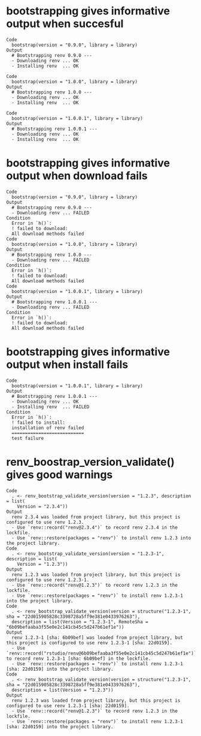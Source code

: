 # bootstrapping gives informative output when succesful

    Code
      bootstrap(version = "0.9.0", library = library)
    Output
      # Bootstrapping renv 0.9.0 ---
      - Downloading renv ... OK
      - Installing renv  ... OK
      
    Code
      bootstrap(version = "1.0.0", library = library)
    Output
      # Bootstrapping renv 1.0.0 ---
      - Downloading renv ... OK
      - Installing renv  ... OK
      
    Code
      bootstrap(version = "1.0.0.1", library = library)
    Output
      # Bootstrapping renv 1.0.0.1 ---
      - Downloading renv ... OK
      - Installing renv  ... OK
      

# bootstrapping gives informative output when download fails

    Code
      bootstrap(version = "0.9.0", library = library)
    Output
      # Bootstrapping renv 0.9.0 ---
      - Downloading renv ... FAILED
    Condition
      Error in `h()`:
      ! failed to download:
      All download methods failed
    Code
      bootstrap(version = "1.0.0", library = library)
    Output
      # Bootstrapping renv 1.0.0 ---
      - Downloading renv ... FAILED
    Condition
      Error in `h()`:
      ! failed to download:
      All download methods failed
    Code
      bootstrap(version = "1.0.0.1", library = library)
    Output
      # Bootstrapping renv 1.0.0.1 ---
      - Downloading renv ... FAILED
    Condition
      Error in `h()`:
      ! failed to download:
      All download methods failed

# bootstrapping gives informative output when install fails

    Code
      bootstrap(version = "1.0.0.1", library = library)
    Output
      # Bootstrapping renv 1.0.0.1 ---
      - Downloading renv ... OK
      - Installing renv  ... FAILED
    Condition
      Error in `h()`:
      ! failed to install:
      installation of renv failed
      ===========================
      test failure

# renv_boostrap_version_validate() gives good warnings

    Code
      . <- renv_bootstrap_validate_version(version = "1.2.3", description = list(
        Version = "2.3.4"))
    Output
      renv 2.3.4 was loaded from project library, but this project is configured to use renv 1.2.3.
      - Use `renv::record("renv@2.3.4")` to record renv 2.3.4 in the lockfile.
      - Use `renv::restore(packages = "renv")` to install renv 1.2.3 into the project library.
    Code
      . <- renv_bootstrap_validate_version(version = "1.2.3-1", description = list(
        Version = "1.2.3"))
    Output
      renv 1.2.3 was loaded from project library, but this project is configured to use renv 1.2.3-1.
      - Use `renv::record("renv@1.2.3")` to record renv 1.2.3 in the lockfile.
      - Use `renv::restore(packages = "renv")` to install renv 1.2.3-1 into the project library.
    Code
      . <- renv_bootstrap_validate_version(version = structure("1.2.3-1", sha = "22d015905828c3398728a5ff9e381e0433976263"),
      description = list(Version = "1.2.3-1", RemoteSha = "6b09befaaba3f55e0e2c141cb45c5d247b61ef1e"))
    Output
      renv 1.2.3-1 [sha: 6b09bef] was loaded from project library, but this project is configured to use renv 1.2.3-1 [sha: 22d0159].
      - Use `renv::record("rstudio/renv@6b09befaaba3f55e0e2c141cb45c5d247b61ef1e")` to record renv 1.2.3-1 [sha: 6b09bef] in the lockfile.
      - Use `renv::restore(packages = "renv")` to install renv 1.2.3-1 [sha: 22d0159] into the project library.
    Code
      . <- renv_bootstrap_validate_version(version = structure("1.2.3-1", sha = "22d015905828c3398728a5ff9e381e0433976263"),
      description = list(Version = "1.2.3"))
    Output
      renv 1.2.3 was loaded from project library, but this project is configured to use renv 1.2.3-1 [sha: 22d0159].
      - Use `renv::record("renv@1.2.3")` to record renv 1.2.3 in the lockfile.
      - Use `renv::restore(packages = "renv")` to install renv 1.2.3-1 [sha: 22d0159] into the project library.

